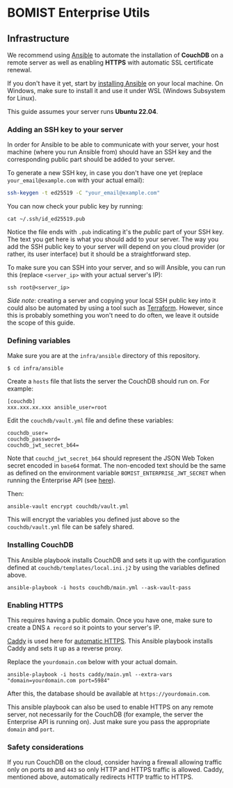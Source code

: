 # BOMIST Enterprise Utils

## Infrastructure

We recommend using [Ansible](https://docs.ansible.com/?extIdCarryOver=true&sc_cid=701f2000001OH7YAAW) to automate the installation of **CouchDB** on a remote server as well as enabling **HTTPS** with automatic SSL certificate renewal.

If you don't have it yet, start by [installing Ansible](https://docs.ansible.com/ansible/latest/installation_guide/intro_installation.html#installing-and-upgrading-ansible-with-pipx) on your local machine. On Windows, make sure to install it and use it under WSL (Windows Subsystem for Linux).

This guide assumes your server runs **Ubuntu 22.04**.

### Adding an SSH key to your server

In order for Ansible to be able to communicate with your server, your host machine (where you run Ansible from) should have an SSH key and the corresponding public part should be added to your server.

To generate a new SSH key, in case you don't have one yet (replace `your_email@example.com` with your actual email):

```bash
ssh-keygen -t ed25519 -C "your_email@example.com"
```

You can now check your public key by running:

```
cat ~/.ssh/id_ed25519.pub
```

Notice the file ends with `.pub` indicating it's the _public_ part of your SSH key. The text you get here is what you should add to your server. The way you add the SSH public key to your server will depend on you cloud provider (or rather, its user interface) but it should be a straightforward step.

To make sure you can SSH into your server, and so will Ansible, you can run this (replace `<server_ip>` with your actual server's IP):

```
ssh root@<server_ip>
```

_Side note_: creating a server and copying your local SSH public key into it could also be automated by using a tool such as [Terraform](https://www.terraform.io). However, since this is probably something you won't need to do often, we leave it outside the scope of this guide.

### Defining variables

Make sure you are at the `infra/ansible` directory of this repository.

```
$ cd infra/ansible
```

Create a `hosts` file that lists the server the CouchDB should run on. For example:

```
[couchdb]
xxx.xxx.xx.xxx ansible_user=root
```

Edit the `couchdb/vault.yml` file and define these variables:

```
couchdb_user=
couchdb_password=
couchdb_jwt_secret_b64=
```

Note that `couchd_jwt_secret_b64` should represent the JSON Web Token secret encoded in `base64` format. The non-encoded text should be the same as defined on the environment variable `BOMIST_ENTERPRISE_JWT_SECRET` when running the Enterprise API (see [here](https://enterprise.bomist.com/configuration#environment-variables)).

Then:

```
ansible-vault encrypt couchdb/vault.yml
```

This will encrypt the variables you defined just above so the `couchdb/vault.yml` file can be safely shared.

### Installing CouchDB

This Ansible playbook installs CouchDB and sets it up with the configuration defined at `couchdb/templates/local.ini.j2` by using the variables defined above.

```
ansible-playbook -i hosts couchdb/main.yml --ask-vault-pass
```

### Enabling HTTPS

This requires having a public domain. Once you have one, make sure to create a DNS `A record` so it points to your server's IP.

[Caddy](https://caddyserver.com) is used here for [automatic HTTPS](https://caddyserver.com/docs/automatic-https).
This Ansible playbook installs Caddy and sets it up as a reverse proxy.

Replace the `yourdomain.com` below with your actual domain.

```
ansible-playbook -i hosts caddy/main.yml --extra-vars "domain=yourdomain.com port=5984"
```

After this, the database should be available at `https://yourdomain.com`.

This ansible playbook can also be used to enable HTTPS on any remote server, not necessarily for the CouchDB (for example, the server the Enterprise API is running on). Just make sure you pass the appropriate `domain` and `port`.

### Safety considerations

If you run CouchDB on the cloud, consider having a firewall allowing traffic only on ports `80` and `443` so only HTTP and HTTPS traffic is allowed. Caddy, mentioned above, automatically redirects HTTP traffic to HTTPS.
